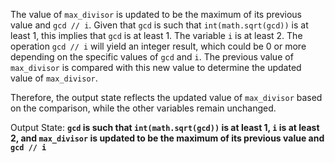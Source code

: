 The value of `max_divisor` is updated to be the maximum of its previous value and `gcd // i`. Given that `gcd` is such that `int(math.sqrt(gcd))` is at least 1, this implies that `gcd` is at least 1. The variable `i` is at least 2. The operation `gcd // i` will yield an integer result, which could be 0 or more depending on the specific values of `gcd` and `i`. The previous value of `max_divisor` is compared with this new value to determine the updated value of `max_divisor`.

Therefore, the output state reflects the updated value of `max_divisor` based on the comparison, while the other variables remain unchanged.

Output State: **`gcd` is such that `int(math.sqrt(gcd))` is at least 1, `i` is at least 2, and `max_divisor` is updated to be the maximum of its previous value and `gcd // i`**